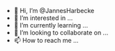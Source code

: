 - 👋 Hi, I’m @JannesHarbecke
- 👀 I’m interested in ...
- 🌱 I’m currently learning ...
- 💞️ I’m looking to collaborate on ...
- 📫 How to reach me ...

<!---
JannesHarbecke/JannesHarbecke is a ✨ special ✨ repository because its `README.md` (this file) appears on your GitHub profile.
You can click the Preview link to take a look at your changes.
--->
